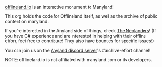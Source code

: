 [offlineland.io](https://offlineland.io) is an interactive monument to Manyland!

This org holds the code for Offlineland itself, as well as the archive of public content on manyland.


If you're interested in the Anyland side of things, check [The Neolanders](https://github.com/theneolanders)! (If you have C# experience and are interested in helping with their offline effort, feel free to contribute! They also have bounties for specific issues!)

You can join us on the [Anyland discord server](https://discord.gg/ahAs7U3)'s #archive-effort channel!


NOTE: offlineland.io is not affiliated with manyland.com or its developers.
